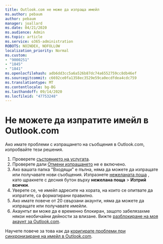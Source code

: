 ```yaml
---
title: Outlook.com не може да изпраща имейл
ms.author: pebaum
author: pebaum
manager: joallard
ms.date: 04/21/2020
ms.audience: Admin
ms.topic: article
ms.service: o365-administration
ROBOTS: NOINDEX, NOFOLLOW
localization_priority: Normal
ms.custom:
- "9000251"
- "1845"
- "1841"
ms.openlocfilehash: adb6dd3cc5a6a526b87dc74a6552759cc8db46ef
ms.sourcegitcommit: c6692ce0fa1358ec3529e59ca0ecdfdea4cdc759
ms.translationtype: MT
ms.contentlocale: bg-BG
ms.lasthandoff: 09/14/2020
ms.locfileid: "47753248"
---
```

# <a name="unable-to-send-email-in-outlookcom"></a>Не можете да изпратите имейл в Outlook.com

Ако имате проблеми с изпращането на съобщения в Outlook.com, изпробвайте тези решения.

1. Проверете [състоянието на услугата](https://go.microsoft.com/fwlink/p/?linkid=837482). 
2. Проверете дали [Отмени изпращането](https://outlook.live.com/mail/options/mail/messageContent/undoSend) не е включено.
3. Ако вашата папка "Входящи" е пълна, няма да можете да изпращате или получавате нови съобщения. Изпразнете [нежеланата поща](https://outlook.live.com/mail/junkemail) , като щракнете с десния бутон върху **нежелана поща**  >  **Изтрий всички**.
4. Уверете се, че имейл адресите на хората, на които се опитвате да изпратите, са форматирани правилно.
5. Ако имате повече от 20 свързани акаунти, няма да можете да изпращате или получавате имейли.
6. Акаунтът ви може да е временно блокиран, защото забелязахме някои необичайни дейности за влизане. Вижте [разблокиране на моя акаунт за Outlook.com](https://support.office.com/article/f4ad2701-d166-4d8b-8a6a-9af2a1f8a4c4).

Научете повече за това как да [коригирате проблеми при синхронизиране на имейл в Outlook.com](https://support.office.com/article/d39e3341-8d79-4bf1-b3c7-ded602233642).